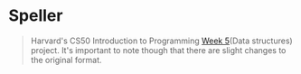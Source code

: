 # Speller
> Harvard's CS50 Introduction to Programming [Week 5](https://cs50.harvard.edu/college/2022/spring/psets/5/speller/#speller)(Data structures) project. It's important to note though that there are slight changes to the original format. <br/>
